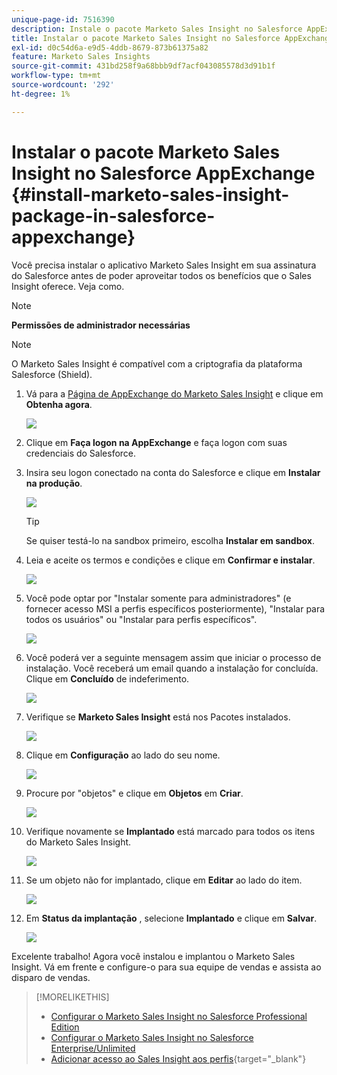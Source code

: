 ```yaml
---
unique-page-id: 7516390
description: Instale o pacote Marketo Sales Insight no Salesforce AppExchange - Documentação do Marketo - Documentação do produto
title: Instalar o pacote Marketo Sales Insight no Salesforce AppExchange
exl-id: d0c54d6a-e9d5-4ddb-8679-873b61375a82
feature: Marketo Sales Insights
source-git-commit: 431bd258f9a68bbb9df7acf043085578d3d91b1f
workflow-type: tm+mt
source-wordcount: '292'
ht-degree: 1%

---
```


# Instalar o pacote Marketo Sales Insight no Salesforce AppExchange {#install-marketo-sales-insight-package-in-salesforce-appexchange}

Você precisa instalar o aplicativo Marketo Sales Insight em sua assinatura do Salesforce antes de poder aproveitar todos os benefícios que o Sales Insight oferece. Veja como.

>[!NOTE]
>
>**Permissões de administrador necessárias**

>[!NOTE]
>
>O Marketo Sales Insight é compatível com a criptografia da plataforma Salesforce (Shield).

1. Vá para a [Página de AppExchange do Marketo Sales Insight](https://appexchange.salesforce.com/listingDetail?listingId=a0N30000001SVZmEAO) e clique em **Obtenha agora**.

   ![](assets/install-marketo-sales-insight-package-in-salesforce-appexchange-1.png)

1. Clique em **Faça logon na AppExchange** e faça logon com suas credenciais do Salesforce.

1. Insira seu logon conectado na conta do Salesforce e clique em **Instalar na produção**.

   ![](assets/install-marketo-sales-insight-package-in-salesforce-appexchange-2.png)

   >[!TIP]
   >
   >Se quiser testá-lo na sandbox primeiro, escolha **Instalar em sandbox**.

1. Leia e aceite os termos e condições e clique em **Confirmar e instalar**.

   ![](assets/install-marketo-sales-insight-package-in-salesforce-appexchange-3.png)

1. Você pode optar por &quot;Instalar somente para administradores&quot; (e fornecer acesso MSI a perfis específicos posteriormente), &quot;Instalar para todos os usuários&quot; ou &quot;Instalar para perfis específicos&quot;.

   ![](assets/install-marketo-sales-insight-package-in-salesforce-appexchange-4.png)

1. Você poderá ver a seguinte mensagem assim que iniciar o processo de instalação. Você receberá um email quando a instalação for concluída. Clique em **Concluído** de indeferimento.

   ![](assets/install-marketo-sales-insight-package-in-salesforce-appexchange-5.png)

1. Verifique se **Marketo Sales Insight** está nos Pacotes instalados.

   ![](assets/install-marketo-sales-insight-package-in-salesforce-appexchange-6.png)

1. Clique em **Configuração** ao lado do seu nome.

   ![](assets/install-marketo-sales-insight-package-in-salesforce-appexchange-7.png)

1. Procure por &quot;objetos&quot; e clique em **Objetos** em **Criar**.

   ![](assets/install-marketo-sales-insight-package-in-salesforce-appexchange-8.png)

1. Verifique novamente se **Implantado** está marcado para todos os itens do Marketo Sales Insight.

   ![](assets/install-marketo-sales-insight-package-in-salesforce-appexchange-9.png)

1. Se um objeto não for implantado, clique em **Editar** ao lado do item.

   ![](assets/install-marketo-sales-insight-package-in-salesforce-appexchange-10.png)

1. Em **Status da implantação** , selecione **Implantado** e clique em **Salvar**.

   ![](assets/install-marketo-sales-insight-package-in-salesforce-appexchange-11.png)

Excelente trabalho! Agora você instalou e implantou o Marketo Sales Insight. Vá em frente e configure-o para sua equipe de vendas e assista ao disparo de vendas.

>[!MORELIKETHIS]
>
>* [Configurar o Marketo Sales Insight no Salesforce Professional Edition](/help/marketo/product-docs/marketo-sales-insight/msi-for-salesforce/configuration/configure-marketo-sales-insight-in-salesforce-professional-edition.md)
>* [Configurar o Marketo Sales Insight no Salesforce Enterprise/Unlimited](/help/marketo/product-docs/marketo-sales-insight/msi-for-salesforce/configuration/configure-marketo-sales-insight-in-salesforce-enterprise-unlimited.md)
>* [Adicionar acesso ao Sales Insight aos perfis](/help/marketo/product-docs/marketo-sales-insight/msi-for-salesforce/configuration/add-sales-insight-access-to-profiles.md){target="_blank"}
